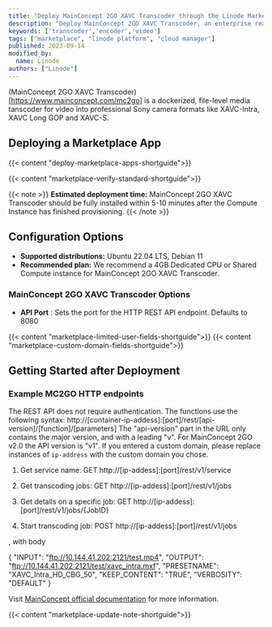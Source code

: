 ```yaml
---
title: "Deploy MainConcept 2GO XAVC Transcoder through the Linode Marketplace"
description: "Deploy MainConcept 2GO XAVC Transcoder, an enterprise ready XAVC Transcoder, on a Linode Compute Instance.'"
keywords: ['transcoder','encoder','video']
tags: ["marketplace", "linode platform", "cloud manager"]
published: 2023-09-14
modified_by:
  name: Linode
authors: ["Linode"]
---
```


(MainConcept 2GO XAVC Transcoder)[https://www.mainconcept.com/mc2go] is a dockerized, file-level media tanscoder for video into professional Sony camera formats like XAVC-Intra, XAVC Long GOP and XAVC-S.

## Deploying a Marketplace App 

{{< content "deploy-marketplace-apps-shortguide">}}

{{< content "marketplace-verify-standard-shortguide">}}

{{< note >}}
**Estimated deployment time:** MainConcept 2GO XAVC Transcoder should be fully installed within 5-10 minutes after the Compute Instance has finished provisioning.
{{< /note >}}

## Configuration Options

- **Supported distributions:** Ubuntu 22.04 LTS, Debian 11
- **Recommended plan:** We recommend a 4GB Dedicated CPU or Shared Compute instance for MainConcept 2GO XAVC Transcoder.

### MainConcept 2GO XAVC Transcoder Options

- **API Port** : Sets the port for the HTTP REST API endpoint. Defaults to 8080

{{< content "marketplace-limited-user-fields-shortguide">}}
{{< content "marketplace-custom-domain-fields-shortguide">}}

## Getting Started after Deployment

### Example MC2GO HTTP endpoints
The REST API does not require authentication. The functions use the following syntax:
http://[container-ip-addess]:[port]/rest/[api-version]/[function]/[parameters]
The "api-version" part in the URL only contains the major version, and with a leading "v". For 
MainConcept 2GO v2.0 the API version is "v1". If you entered a custom domain, please replace instances of `ip-address` with the custom domain you chose. 

1. Get service name:
GET http://[ip-addess]:[port]/rest/v1/service

2. Get transcoding jobs:
GET http://[ip-addess]:[port]/rest/v1/jobs

3. Get details on a specific job:
GET http://[ip-addess]:[port]/rest/v1/jobs/{JobID}

4. Start transcoding job:
POST http://[ip-addess]:[port]/rest/v1/jobs

, with body

{
  "INPUT": "ftp://10.144.41.202:2121/test.mp4",
  "OUTPUT": "ftp://10.144.41.202:2121/test/xavc_intra.mxf",
  "PRESETNAME": "XAVC_Intra_HD_CBG_50",
  "KEEP_CONTENT": "TRUE",
  "VERBOSITY": "DEFAULT"
}

Visit [MainConcept official documentation](https://www.mainconcept.com/mc2go) for more information. 

{{< content "marketplace-update-note-shortguide">}}